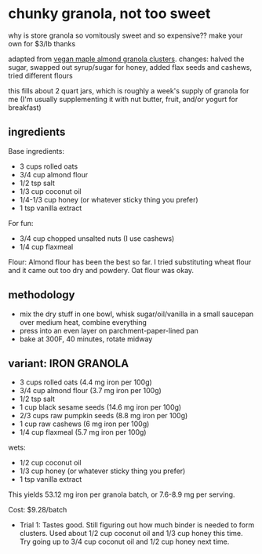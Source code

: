 # chunky granola, not too sweet

why is store granola so vomitously sweet and so expensive?? make your own for $3/lb thanks

adapted from [vegan maple almond granola clusters](https://sallysbakingaddiction.com/maple-almond-granola-clusters-vegan/). 
changes: halved the sugar, swapped out syrup/sugar for honey, added flax seeds and cashews, tried different flours

this fills about 2 quart jars, which is roughly a week's supply of granola for me (I'm usually supplementing it with nut butter, fruit, and/or yogurt for breakfast)

## ingredients
Base ingredients:
- 3 cups rolled oats
- 3/4 cup almond flour
- 1/2 tsp salt
- 1/3 cup coconut oil
- 1/4-1/3 cup honey (or whatever sticky thing you prefer)
- 1 tsp vanilla extract

For fun:
- 3/4 cup chopped unsalted nuts (I use cashews)
- 1/4 cup flaxmeal

Flour: Almond flour has been the best so far. I tried substituting wheat flour and it came out too dry and powdery. Oat flour was okay.

## methodology
- mix the dry stuff in one bowl, whisk sugar/oil/vanilla in a small saucepan over medium heat, combine everything
- press into an even layer on parchment-paper-lined pan
- bake at 300F, 40 minutes, rotate midway

## variant: IRON GRANOLA
- 3 cups rolled oats (4.4 mg iron per 100g)
- 3/4 cup almond flour (3.7 mg iron per 100g)
- 1/2 tsp salt
- 1 cup black sesame seeds (14.6 mg iron per 100g)
- 2/3 cups raw pumpkin seeds (8.8 mg iron per 100g)
- 1 cup raw cashews (6 mg iron per 100g)
- 1/4 cup flaxmeal (5.7 mg iron per 100g)

wets:
- 1/2 cup coconut oil
- 1/3 cup honey (or whatever sticky thing you prefer)
- 1 tsp vanilla extract

This yields 53.12 mg iron per granola batch, or 7.6-8.9 mg per serving.

Cost: $9.28/batch

- Trial 1: Tastes good. Still figuring out how much binder is needed to form clusters. Used about 1/2 cup coconut oil and 1/3 cup honey this time. Try going up to 3/4 cup coconut oil and 1/2 cup honey next time.
